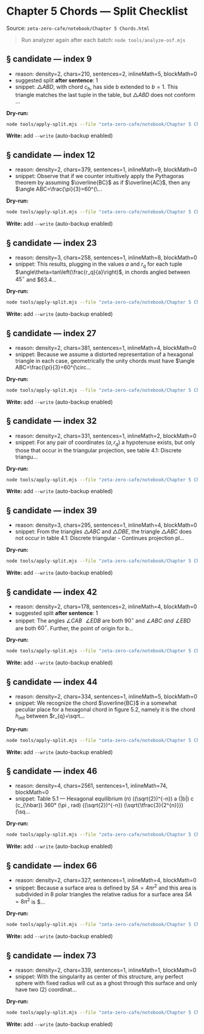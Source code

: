 # Chapter 5 Chords — Split Checklist

Source: `zeta-zero-cafe/notebook/Chapter 5 Chords.html`

> Run analyzer again after each batch:
> `node tools/analyze-osf.mjs`

## § candidate — index 9
- reason: density=2, chars=210, sentences=2, inlineMath=5, blockMath=0
- suggested split **after sentence**: 1
- snippet: $\triangle ABD$, with chord $c_{\hbar}$, has side b extended to $b=1$. This triangle matches the last tuple in the table, but $\triangle ABD$ does not conform …

**Dry-run:**
```bash
node tools/apply-split.mjs --file "zeta-zero-cafe/notebook/Chapter 5 Chords.html" --index 9 --sentence 1
```
**Write:** add `--write` (auto-backup enabled)

## § candidate — index 12
- reason: density=2, chars=379, sentences=1, inlineMath=9, blockMath=0
- snippet: Observe that if we counter intuitively apply the Pythagoras theorem by assuming $\overline{BC}$ as if $\overline{AC}$, then any $\angle ABC=\frac{\pi}{3}=60^{\…

**Dry-run:**
```bash
node tools/apply-split.mjs --file "zeta-zero-cafe/notebook/Chapter 5 Chords.html" --index 12
```
**Write:** add `--write` (auto-backup enabled)

## § candidate — index 23
- reason: density=3, chars=258, sentences=1, inlineMath=8, blockMath=0
- snippet: This results, plugging in the values $a$ and $r_q$ for each tuple $\angle\theta=tan\left(\frac{r_q}{a}\right)$, in chords angled between $45^{\circ}$ and $63.4…

**Dry-run:**
```bash
node tools/apply-split.mjs --file "zeta-zero-cafe/notebook/Chapter 5 Chords.html" --index 23
```
**Write:** add `--write` (auto-backup enabled)

## § candidate — index 27
- reason: density=2, chars=381, sentences=1, inlineMath=4, blockMath=0
- snippet: Because we assume a distorted representation of a hexagonal triangle in each case, geometrically the unity chords must have $\angle ABC=\frac{\pi}{3}=60^{\circ…

**Dry-run:**
```bash
node tools/apply-split.mjs --file "zeta-zero-cafe/notebook/Chapter 5 Chords.html" --index 27
```
**Write:** add `--write` (auto-backup enabled)

## § candidate — index 32
- reason: density=2, chars=331, sentences=1, inlineMath=2, blockMath=0
- snippet: For any pair of coordinates $\left(a,r_{q}\right)$ a hypotenuse exists, but only those that occur in the triangular projection, see table 4.1: Discrete triangu…

**Dry-run:**
```bash
node tools/apply-split.mjs --file "zeta-zero-cafe/notebook/Chapter 5 Chords.html" --index 32
```
**Write:** add `--write` (auto-backup enabled)

## § candidate — index 39
- reason: density=3, chars=295, sentences=1, inlineMath=4, blockMath=0
- snippet: From the triangles $\triangle ABC$ and $\triangle DBE$, the triangle $\triangle ABC$ does not occur in table 4.1: Discrete triangular - Continues projection pl…

**Dry-run:**
```bash
node tools/apply-split.mjs --file "zeta-zero-cafe/notebook/Chapter 5 Chords.html" --index 39
```
**Write:** add `--write` (auto-backup enabled)

## § candidate — index 42
- reason: density=2, chars=178, sentences=2, inlineMath=4, blockMath=0
- suggested split **after sentence**: 1
- snippet: The angles $\angle CAB\,\,\,\,\angle EDB$ are both $90^{\circ}$ and $\angle ABC\,\,and\,\,\angle EBD$ are both $60^{\circ}$. Further, the point of origin for b…

**Dry-run:**
```bash
node tools/apply-split.mjs --file "zeta-zero-cafe/notebook/Chapter 5 Chords.html" --index 42 --sentence 1
```
**Write:** add `--write` (auto-backup enabled)

## § candidate — index 44
- reason: density=2, chars=334, sentences=1, inlineMath=5, blockMath=0
- snippet: We recognize the chord $\overline{BC}$ in a somewhat peculiar place for a hexagonal chord in figure 5.2, namely it is the chord $h_{init}$ between $r_{q}=\sqrt…

**Dry-run:**
```bash
node tools/apply-split.mjs --file "zeta-zero-cafe/notebook/Chapter 5 Chords.html" --index 44
```
**Write:** add `--write` (auto-backup enabled)

## § candidate — index 46
- reason: density=4, chars=2561, sentences=1, inlineMath=74, blockMath=0
- snippet: Table 5.1 — Hexagonal equilibrium \(n\) \((\sqrt{2})^{-n}\) a \(|b|\) c \(c_{\hbar}\) 360° \(\pi \, rad\) \((\sqrt{2})^{-n}\) \(\sqrt{\tfrac{3}{2^{n}}}\) \(\sq…

**Dry-run:**
```bash
node tools/apply-split.mjs --file "zeta-zero-cafe/notebook/Chapter 5 Chords.html" --index 46
```
**Write:** add `--write` (auto-backup enabled)

## § candidate — index 66
- reason: density=2, chars=327, sentences=1, inlineMath=4, blockMath=0
- snippet: Because a surface area is defined by $SA=4\pi r^{2}$ and this area is subdivided in 8 polar triangles the relative radius for a surface area $SA=8\pi^{2}$ is $…

**Dry-run:**
```bash
node tools/apply-split.mjs --file "zeta-zero-cafe/notebook/Chapter 5 Chords.html" --index 66
```
**Write:** add `--write` (auto-backup enabled)

## § candidate — index 73
- reason: density=2, chars=339, sentences=1, inlineMath=1, blockMath=0
- snippet: With the singularity as center of this structure, any perfect sphere with fixed radius will cut as a ghost through this surface and only have two (2) coordinat…

**Dry-run:**
```bash
node tools/apply-split.mjs --file "zeta-zero-cafe/notebook/Chapter 5 Chords.html" --index 73
```
**Write:** add `--write` (auto-backup enabled)
